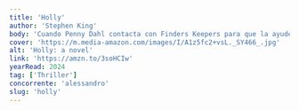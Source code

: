 ```yaml
---
title: 'Holly'
author: 'Stephen King'
body: 'Cuando Penny Dahl contacta con Finders Keepers para que la ayuden a encontrar a su hija, algo en la voz desesperada de la mujer hace que Holly Gibney se vea obligada a aceptar el trabajo.  '
cover: 'https://m.media-amazon.com/images/I/A1z5fc2+vsL._SY466_.jpg'
alt: 'Holly: a novel'
link: 'https://amzn.to/3soHCIw'
yearRead: 2024
tag: ['Thriller']
concorrente: 'alessandro'
slug: 'holly'
---
```

